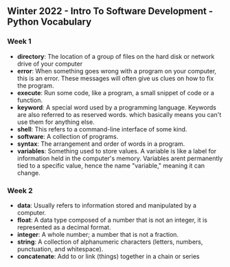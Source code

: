 ## Winter 2022 - Intro To Software Development - Python Vocabulary

### Week 1
* **directory**: The location of a group of files on the hard disk or network drive of your computer
* **error**: When something goes wrong with a program on your computer, this is an error. These messages will often give us clues on how to fix the program.
* **execute**: Run some code, like a program, a small snippet of code or a function.
* **keyword**: A special word used by a programming language. Keywords are also referred to as reserved words. which basically means you can't use them for anything else.
* **shell**: This refers to a command-line interface of some kind.
* **software**: A collection of programs.
* **syntax**: The arrangement and order of words in a program.
* **variables**: Something used to store values. A variable is like a label for information held in the computer's memory. Variables arent permanently tied to a specific value, hence the name "variable," meaning it can change.

### Week 2
* **data**: Usually refers to information stored and manipulated by a computer.
* **float**: A data type composed of a number that is not an integer, it is represented as a decimal format.
* **integer**: A whole number; a number that is not a fraction.
* **string**: A collection of alphanumeric characters (letters, numbers, punctuation, and whitespace).
* **concatenate**: Add to or link (things) together in a chain or series
